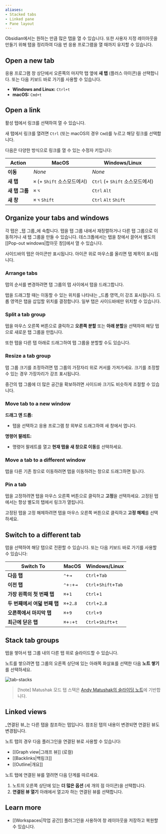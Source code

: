 ```yaml
---
aliases:
- Stacked tabs
- Linked pane
- Pane layout
---
```


Obsidian에서는 원하는 만큼 많은 탭을 열 수 있습니다. 또한 사용자 지정 레이아웃을 만들기 위해 탭을 정리하여 다음 번 응용 프로그램을 열 때까지 유지할 수 있습니다.

## Open a new tab

응용 프로그램 창 상단에서 오른쪽의 마지막 탭 옆에 **새 탭** (플러스 아이콘)을 선택합니다. 또는 다음 키보드 바로 가기를 사용할 수 있습니다.

- **Windows and Linux:** `Ctrl+t`
- **macOS:** `Cmd+t`

## Open a link

활성 탭에서 링크를 선택하여 열 수 있습니다.

새 탭에서 링크를 열려면 `Ctrl` (또는 macOS의 경우 `Cmd`)를 누르고 해당 링크를 선택합니다.

다음은 다양한 방식으로 링크를 열 수 있는 수정자 키입니다:


|Action|MacOS|Windows/Linux|
|---|---|---|
|**이동**|_None_|_None_|
|**새 탭**|`⌘` (+ `Shift` 소스모드에서)|`Ctrl` (+ `Shift` 소스모드에서)|
|**새 탭 그룹**|`⌘` `⌥`| `Ctrl` `Alt`|
|**새 창**|`⌘` `⌥` `Shift`|`Ctrl` `Alt` `Shift`|

## Organize your tabs and windows

각 탭은 _탭 그룹_에 속합니다. 탭을 탭 그룹 내에서 재정렬하거나 다른 탭 그룹으로 이동하거나 새 탭 그룹을 만들 수 있습니다. 데스크톱에서는 탭을 창에서 끌어서 별도의 [[Pop-out windows|팝아웃 창]]에서 열 수 있습니다.

사이드바의 탭은 아이콘만 표시됩니다. 아이콘 위로 마우스를 올리면 탭 제목이 표시됩니다.

### Arrange tabs

탭의 순서를 변경하려면 탭 그룹의 탭 사이에서 탭을 드래그합니다.

탭을 드래그할 때는 이동할 수 있는 위치를 나타내는 _드롭 영역_이 강조 표시됩니다. 드롭 영역은 탭을 삽입할 위치를 결정합니다. 일부 탭은 사이드바에만 위치할 수 있습니다.

### Split a tab group

탭을 마우스 오른쪽 버튼으로 클릭하고 **오른쪽 분할** 또는 **아래 분할**을 선택하여 해당 탭으로 새로운 탭 그룹을 만듭니다.

또한 탭을 다른 탭 아래로 드래그하여 탭 그룹을 분할할 수도 있습니다.

### Resize a tab group

탭 그룹 크기를 조정하려면 탭 그룹의 가장자리 위로 커서를 가져가세요. 크기를 조정할 수 있는 경우 가장자리가 강조 표시됩니다.

중간의 탭 그룹에 더 많은 공간을 확보하려면 사이드바 크기도 비슷하게 조절할 수 있습니다.

### Move tab to a new window

**드래그 앤 드롭:**

- 탭을 선택하고 응용 프로그램 창 외부로 드래그하여 새 창에서 엽니다.

**명령어 팔레트:**

- 명령어 팔레트를 열고 **현재 탭을 새 창으로 이동**를 선택하세요.

### Move a tab to a different window

탭을 다른 기존 창으로 이동하려면 탭을 이동하려는 창으로 드래그하면 됩니다.

### Pin a tab

탭을 고정하려면 탭을 마우스 오른쪽 버튼으로 클릭하고 **고정**을 선택하세요. 고정된 탭에서는 항상 별도의 탭에서 링크가 열립니다.

고정된 탭을 고정 해제하려면 탭을 마우스 오른쪽 버튼으로 클릭하고 **고정 해제**를 선택하세요.

## Switch to a different tab

탭을 선택하여 해당 탭으로 전환할 수 있습니다. 또는 다음 키보드 바로 가기를 사용할 수 있습니다:

| Switch To                 | MacOS            | Windows/Linux        |
|---------------------------|------------------|----------------------|
| **다음 탭**              | `⌃`+`⇥`         | `Ctrl`+`Tab`         |
| **이전 탭**          | `⌃`+`⇧`+`⇥`    | `Ctrl`+`Shift`+`Tab` |
| **가장 왼쪽의 첫 번째 탭** | `⌘`+`1`          | `Ctrl`+`1`           |
| **두 번째에서 여덟 번째 탭**        | `⌘`+`2`..`8`     | `Ctrl`+`2`..`8`      |
| **오른쪽에서 마지막 탭** | `⌘`+`9`          | `Ctrl`+`9`           |
| **최근에 닫은 탭**   | `⌘`+`⇧`+`t`     | `Ctrl`+`Shift`+`t`   |

## Stack tab groups

탭을 쌓아서 탭 그룹 내의 다른 탭 위로 슬라이드할 수 있습니다.

노트를 쌓으려면 탭 그룹의 오른쪽 상단에 있는 아래쪽 화살표를 선택한 다음 **노트 쌓기**를 선택하세요.

![tab-stacks](https://user-images.githubusercontent.com/693981/188205363-0f24b2a5-3706-4a8c-b38b-7a66baa68ce6.gif)

> [!note] Matushak 모드
> 탭 스택은 [Andy Matushak의 슬라이딩 노트](https://notes.andymatuschak.org/)에 기반합니다.

## Linked views

_연결된 뷰_는 다른 탭을 참조하는 탭입니다. 참조된 탭의 내용이 변경되면 연결된 뷰도 변경됩니다.

노트 탭의 경우 다음 플러그인을 연결된 뷰로 사용할 수 있습니다:

- [[Graph view|그래프 뷰]] (로컬)
- [[Backlinks|백링크]]
- [[Outline|개요]]

노트 탭에 연결된 뷰를 열려면 다음 단계를 따르세요.

1. 노트의 오른쪽 상단에 있는 **더 많은 옵션** (세 개의 점 아이콘)을 선택합니다.
2. **연결된 뷰 열기** 아래에서 열고자 하는 연결된 뷰를 선택합니다.

## Learn more

- [[Workspaces|작업 공간]] 플러그인을 사용하여 창 레이아웃을 저장하고 복원할 수 있습니다.
